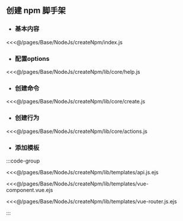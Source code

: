 ## 创建 npm 脚手架

- ### 基本内容

<<<@/pages/Base/NodeJs/createNpm/index.js

- ### 配置options

<<<@/pages/Base/NodeJs/createNpm/lib/core/help.js

- ### 创建命令

<<<@/pages/Base/NodeJs/createNpm/lib/core/create.js

- ### 创建行为

<<<@/pages/Base/NodeJs/createNpm/lib/core/actions.js

- ### 添加模板

:::code-group

<<<@/pages/Base/NodeJs/createNpm/lib/templates/api.js.ejs

<<<@/pages/Base/NodeJs/createNpm/lib/templates/vue-component.vue.ejs

<<<@/pages/Base/NodeJs/createNpm/lib/templates/vue-router.js.ejs

:::


